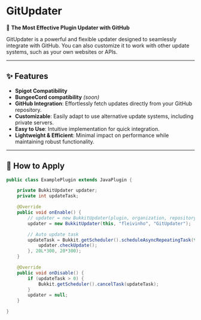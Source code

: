 # GitUpdater
🚀 **The Most Effective Plugin Updater with GitHub**

GitUpdater is a powerful and flexible updater designed to seamlessly integrate with GitHub. You can also customize it to work with other update systems, such as your own websites or APIs.

---

## ✨ Features
- **Spigot Compatibility**
- **BungeeCord compatibility** _(soon)_
- **GitHub Integration**: Effortlessly fetch updates directly from your GitHub repository.
- **Customizable**: Easily adapt to use alternative update systems, including private servers.
- **Easy to Use**: Intuitive implementation for quick integration.
- **Lightweight & Efficient**: Minimal impact on performance while maintaining robust functionality.
---

## 🔧 How to Apply
```java
public class ExamplePlugin extends JavaPlugin {

    private BukkitUpdater updater;
    private int updateTask;

    @Override
    public void onEnable() {
        // updater = new BukkitUpdater(plugin, organization, repository);
        updater = new BukkitUpdater(this, "fleivinho", "GitUpdater");

        // Auto update task
        updateTask = Bukkit.getScheduler().scheduleAsyncRepeatingTask(this, () -> {
            updater.checkUpdate();
        }, 20L*300, 20*300);
    }

    @Override
    public void onDisable() {
        if (updateTask > 0) {
            Bukkit.getScheduler().cancelTask(updateTask);
        }
        updater = null;
    }

}

```
